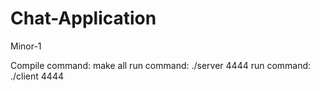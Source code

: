 # Chat-Application
Minor-1

Compile command: make all
run command: ./server 4444
run command: ./client 4444


